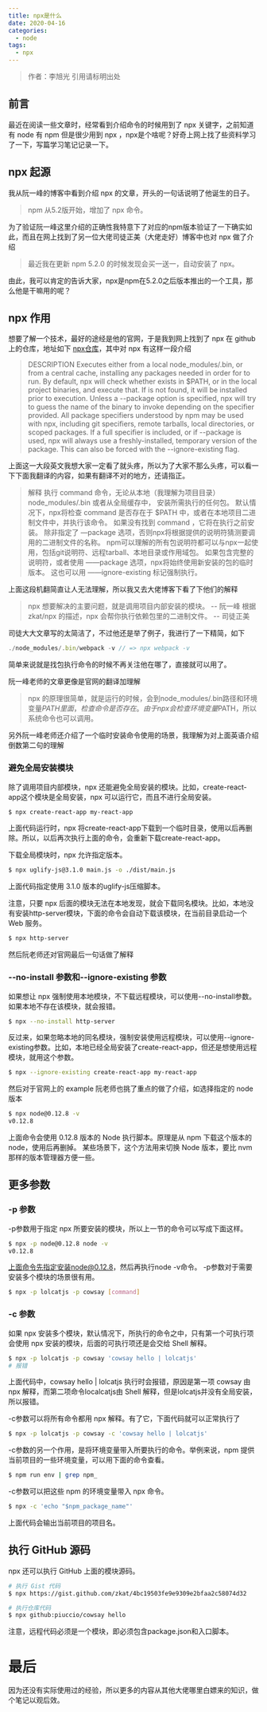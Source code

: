 ```yaml
---
title: npx是什么
date: 2020-04-16 
categories: 
  - node
tags: 
  - npx
---
```


> 作者：李旭光
> 引用请标明出处

## 前言
最近在阅读一些文章时，经常看到介绍命令的时候用到了 npx 关键字，之前知道有 node 有 npm 但是很少用到 npx ，npx是个啥呢？好奇上网上找了些资料学习了一下，写篇学习笔记记录一下。

<!-- more -->
## npx 起源
我从阮一峰的博客中看到介绍 npx 的文章，开头的一句话说明了他诞生的日子。
> npm 从5.2版开始，增加了 npx 命令。

为了验证阮一峰这里介绍的正确性我特意下了对应的npm版本验证了一下确实如此，而且在网上找到了另一位大佬司徒正美（大佬走好）博客中也对 npx 做了介绍
> 最近我在更新 npm 5.2.0 的时候发现会买一送一，自动安装了 npx。

由此，我可以肯定的告诉大家，npx是npm在5.2.0之后版本推出的一个工具，那么他是干嘛用的呢？

## npx 作用
想要了解一个技术，最好的途经是他的官网，于是我到网上找到了 npx 在 github 上的仓库，地址如下
[npx仓库](https://github.com/npm/npx#readme)，其中对 npx 有这样一段介绍
> DESCRIPTION
> Executes <command> either from a local node_modules/.bin, or from a central cache, installing any packages needed in order for <command> to run.
> By default, npx will check whether <command> exists in $PATH, or in the local project binaries, and execute that. If <command> is not found, it will be installed prior to execution.
> Unless a --package option is specified, npx will try to guess the name of the binary to invoke depending on the specifier provided. All package specifiers understood by npm may be used with npx, including git specifiers, remote tarballs, local directories, or scoped packages.
> If a full specifier is included, or if --package is used, npx will always use a freshly-installed, temporary version of the package. This can also be forced with the --ignore-existing flag.

上面这一大段英文我想大家一定看了就头疼，所以为了大家不那么头疼，可以看一下下面我翻译的内容，如果有翻译不对的地方，还请指正。

> 解释
> 执行 command 命令，无论从本地（我理解为项目目录）node_modules/.bin 或者从全局缓存中， 安装所需执行的任何包。
> 默认情况下，npx将检查 command 是否存在于 $PATH 中，或者在本地项目二进制文件中，并执行该命令。
如果没有找到 command ，它将在执行之前安装。
> 除非指定了 —package 选项，否则npx将根据提供的说明符猜测要调用的二进制文件的名称。
npm可以理解的所有包说明符都可以与npx一起使用，包括git说明符、远程tarball、本地目录或作用域包。
> 如果包含完整的说明符，或者使用 ——package 选项，npx将始终使用新安装的包的临时版本。
这也可以用 ——ignore-existing 标记强制执行。

上面这段机翻简直让人无法理解，所以我又去大佬博客下看了下他们的解释

> npx 想要解决的主要问题，就是调用项目内部安装的模块。 -- 阮一峰
> 根据 zkat/npx 的描述，npx 会帮你执行依赖包里的二进制文件。 -- 司徒正美

司徒大大文章写的太简洁了，不过他还是举了例子，我进行了一下精简，如下
``` js
./node_modules/.bin/webpack -v // => npx webpack -v
```
简单来说就是找包执行命令的时候不再关注他在哪了，直接就可以用了。

阮一峰老师的文章更像是官网的翻译加理解

> npx 的原理很简单，就是运行的时候，会到node_modules/.bin路径和环境变量$PATH里面，检查命令是否存在。
> 由于 npx 会检查环境变量$PATH，所以系统命令也可以调用。

另外阮一峰老师还介绍了一个临时安装命令使用的场景，我理解为对上面英语介绍倒数第二句的理解

### 避免全局安装模块
除了调用项目内部模块，npx 还能避免全局安装的模块。比如，create-react-app这个模块是全局安装，npx 可以运行它，而且不进行全局安装。

``` bash
$ npx create-react-app my-react-app

```
上面代码运行时，npx 将create-react-app下载到一个临时目录，使用以后再删除。所以，以后再次执行上面的命令，会重新下载create-react-app。

下载全局模块时，npx 允许指定版本。

``` bash
$ npx uglify-js@3.1.0 main.js -o ./dist/main.js

```
上面代码指定使用 3.1.0 版本的uglify-js压缩脚本。

注意，只要 npx 后面的模块无法在本地发现，就会下载同名模块。比如，本地没有安装http-server模块，下面的命令会自动下载该模块，在当前目录启动一个 Web 服务。

``` bash
$ npx http-server
```

然后阮老师还对官网最后一句话做了解释
### --no-install 参数和--ignore-existing 参数
如果想让 npx 强制使用本地模块，不下载远程模块，可以使用--no-install参数。如果本地不存在该模块，就会报错。

``` bash
$ npx --no-install http-server

```
反过来，如果忽略本地的同名模块，强制安装使用远程模块，可以使用--ignore-existing参数。比如，本地已经全局安装了create-react-app，但还是想使用远程模块，就用这个参数。

``` bash
$ npx --ignore-existing create-react-app my-react-app

```
然后对于官网上的 example 阮老师也挑了重点的做了介绍，如选择指定的 node 版本
``` bash
$ npx node@0.12.8 -v
v0.12.8
```
上面命令会使用 0.12.8 版本的 Node 执行脚本。原理是从 npm 下载这个版本的 node，使用后再删掉。
某些场景下，这个方法用来切换 Node 版本，要比 nvm 那样的版本管理器方便一些。

## 更多参数
### -p 参数
-p参数用于指定 npx 所要安装的模块，所以上一节的命令可以写成下面这样。
``` bash
$ npx -p node@0.12.8 node -v 
v0.12.8
```
上面命令先指定安装node@0.12.8，然后再执行node -v命令。
-p参数对于需要安装多个模块的场景很有用。
``` bash
$ npx -p lolcatjs -p cowsay [command]
```
### -c 参数
如果 npx 安装多个模块，默认情况下，所执行的命令之中，只有第一个可执行项会使用 npx 安装的模块，后面的可执行项还是会交给 Shell 解释。

``` bash
$ npx -p lolcatjs -p cowsay 'cowsay hello | lolcatjs'
# 报错
```
上面代码中，cowsay hello | lolcatjs 执行时会报错，原因是第一项 cowsay 由 npx 解释，而第二项命令localcatjs由 Shell 解释，但是lolcatjs并没有全局安装，所以报错。

-c参数可以将所有命令都用 npx 解释。有了它，下面代码就可以正常执行了
``` bash
$ npx -p lolcatjs -p cowsay -c 'cowsay hello | lolcatjs'

```
-c参数的另一个作用，是将环境变量带入所要执行的命令。举例来说，npm 提供当前项目的一些环境变量，可以用下面的命令查看。

``` bash
$ npm run env | grep npm_

```
-c参数可以把这些 npm 的环境变量带入 npx 命令。

``` bash
$ npx -c 'echo "$npm_package_name"'

```
上面代码会输出当前项目的项目名。

## 执行 GitHub 源码
npx 还可以执行 GitHub 上面的模块源码。
``` bash
# 执行 Gist 代码
$ npx https://gist.github.com/zkat/4bc19503fe9e9309e2bfaa2c58074d32

# 执行仓库代码
$ npx github:piuccio/cowsay hello
```
注意，远程代码必须是一个模块，即必须包含package.json和入口脚本。

# 最后
因为还没有实际使用过的经验，所以更多的内容从其他大佬哪里白嫖来的知识，做个笔记以观后效。
